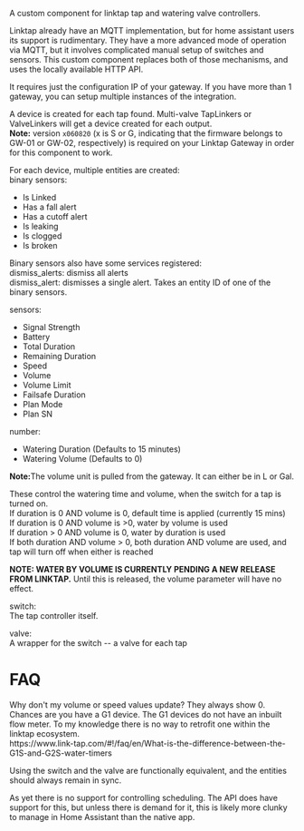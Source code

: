 A custom component for linktap tap and watering valve controllers.


Linktap already have an MQTT implementation, but for home assistant users its support is rudimentary. They have a more advanced mode of operation via MQTT, but it involves complicated manual setup of switches and sensors.
This custom component replaces both of those mechanisms, and uses the locally available HTTP API.

It requires just the configuration IP of your gateway. If you have more than 1 gateway, you can setup multiple instances of the integration.

A device is created for each tap found. Multi-valve TapLinkers or ValveLinkers will get a device created for each output.
<br><b>Note:</b> version `x060820` (x is S or G, indicating that the firmware belongs to GW-01 or GW-02, respectively) is required on your Linktap Gateway in order for this component to work.

For each device, multiple entities are created:<br>
binary sensors:
<ul>
<li>Is Linked</li>
<li>Has a fall alert</li>
<li>Has a cutoff alert</li>
<li>Is leaking</li>
<li>Is clogged</li>
<li>Is broken</li>
</ul>

Binary sensors also have some services registered:<br/>
dismiss_alerts: dismiss all alerts<br/>
dismiss_alert: dismisses a single alert. Takes an entity ID of one of the binary sensors.

sensors:
<ul>
<li>Signal Strength</li>
<li>Battery</li>
<li>Total Duration</li>
<li>Remaining Duration</li>
<li>Speed</li>
<li>Volume</li>
<li>Volume Limit</li>
<li>Failsafe Duration</li>
<li>Plan Mode</li>
<li>Plan SN</li>
</ul>

number:
<ul>
<li>Watering Duration (Defaults to 15 minutes)</li>
<li>Watering Volume (Defaults to 0)</li>
</ul>
<p><strong>Note:</strong>The volume unit is pulled from the gateway. It can either be in L or Gal.</p>

These control the watering time and volume, when the switch for a tap is turned on.<br/>
If duration is 0 AND volume is 0, default time is applied (currently 15 mins)<br/>
If duration is 0 AND volume is >0, water by volume is used<br/>
If duration > 0 AND volume is 0, water by duration is used<br/>
If both duration AND volume > 0, both duration AND volume are used, and tap will turn off when either is reached<br/>

<p><strong>NOTE: WATER BY VOLUME IS CURRENTLY PENDING A NEW RELEASE FROM LINKTAP.</strong> Until this is released, the volume parameter will have no effect.</p>

switch:<br/>
The tap controller itself.

valve:<br/>
A wrapper for the switch -- a valve for each tap


<h1>FAQ</h1>
Why don't my volume or speed values update? They always show 0.</br >
Chances are you have a G1 device. The G1 devices do not have an inbuilt flow meter. To my knowledge there is no way to retrofit one within the linktap ecosystem.<br />
https://www.link-tap.com/#!/faq/en/What-is-the-difference-between-the-G1S-and-G2S-water-timers

Using the switch and the valve are functionally equivalent, and the entities should always remain in sync.


As yet there is no support for controlling scheduling. The API does have support for this, but unless there is demand for it, this is likely more clunky to manage in Home Assistant than the native app.
